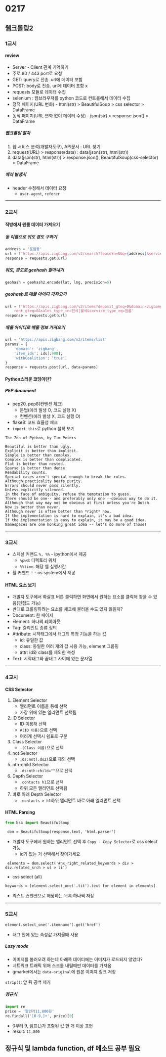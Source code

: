 # 0217
## 웹크롤링2
### 1교시
#### review
- Server - Client 관계 기억하기
- 주로 80 / 443 port로 요청
- GET: query로 전송. url에 데이터 포함
- POST: body로 전송. url에 데이터 포함 x
- requests 모듈로 데이터 수집
- selenium : 웹브라우저를 python 코드로 컨트롤해서 데이터 수집
- 정적 페이지(URL 변화) - html(str) > BeautifulSoup > css selector > DataFrame
- 동적 페이지(URL 변화 없이 데이터 수정) - json(str) > response.json() > DataFrame

##### 웹크롤링 절차
1. 웹 서비스 분석(개발자도구), API문서 : URL 찾기
2. request(URL) > response(data) : data(json(str), html(str))
3. data(json(str), html(str)) > response.json(), BeautifulSoup(css-selector) > DataFrame

##### 에러 발생시
- header 수정해서 데이터 요청
    - ``user-agent``, ``referer``
---
### 2교시

#### 직방에서 원룸 데이터 가져오기

##### 동 이름으로 위도 경도 구하기
```python
address = '운암동'
url = f'https://apis.zigbang.com/v2/search?leaseYn=N&q={address}&serviceType=원룸'
response = requests.get(url)
```

##### 위도, 경도로 geohash 알아내기
```python
geohash = geohash2.encode(lat, lng, precision=5)
```

##### geohash로 매물 아이디 가져오기
```python
url = f'https://apis.zigbang.com/v2/items?deposit_gteq=0&domain=zigbang&geohash={geohash}&needHasNoFiltered=true&\
    rent_gteq=0&sales_type_in=전세|월세&service_type_eq=원룸'
response = requests.get(url)
```

##### 매물 아이디로 매물 정보 가져오기
```python
url = 'https://apis.zigbang.com/v2/items/list'
params = {
    'domain': 'zigbang',
    'item_ids': ids[:900],
    'withCoalition': 'true',
}
response = requests.post(url, data=params)
```

#### Python스러운 코딩이란?
##### PEP document
- pep20, pep8(컨벤션 체크)
    - 문법(에러 발생 O, 코드 실행 X)
    - 컨벤션(에러 발생 X, 코드 실행 O)
- flake8: 코드 효율성 체크
- ``import this``로 python 철학 보기
```
The Zen of Python, by Tim Peters

Beautiful is better than ugly.
Explicit is better than implicit.
Simple is better than complex.
Complex is better than complicated.
Flat is better than nested.
Sparse is better than dense.
Readability counts.
Special cases aren't special enough to break the rules.
Although practicality beats purity.
Errors should never pass silently.
Unless explicitly silenced.
In the face of ambiguity, refuse the temptation to guess.
There should be one-- and preferably only one --obvious way to do it.
Although that way may not be obvious at first unless you're Dutch.
Now is better than never.
Although never is often better than *right* now.
If the implementation is hard to explain, it's a bad idea.
If the implementation is easy to explain, it may be a good idea.
Namespaces are one honking great idea -- let's do more of those!
```
---
### 3교시
- 스페셜 커맨드 ``%, %%`` - ipython에서 제공
    - ``%pwd``: 디렉토리 위치
    - ``%%time``: 해당 쉘 실행시간
- 쉘 커맨드 ``!`` - os system에서 제공

#### HTML 요소 보기
- 개발자 도구에서 화살표 버튼 클릭하면 화면에서 원하는 요소를 클릭해 찾을 수 있음(편집도 가능)
- 반대로 크롤링하려는 요소를 체크해 불러올 수도 있지 않을까?
- Document: 한 페이지
- Element: 하나의 레이아웃
- Tag: 엘리먼트 종류 정의
- Attribute: 시작태그에서 태그의 특정 기능을 하는 값
    - id: 유일한 값
    - class: 동일한 여러 개의 값 사용 가능, element 그룹핑
    - attr: id와 class를 제외한 속성
- Text: 시작태그와 끝태그 사이에 있는 문자열

---
### 4교시

#### CSS Selector
1. Element Selector
    - 엘리먼트 이름을 통해 선택
    - 가장 위에 있는 엘리먼트 선택됨
2. ID Selector
    - ID 이용해 선택
    - ``#(ID 이름)``으로 선택
    - 여러개 선택시 쉼표로 구분
3. Class Selector
    - ``.(Class 이름)``으로 선택
4. not Selector
    - ``.ds:not(.ds2)``으로 제외 선택
5. nth-child Selector
    - ``.ds:nth-child=""``으로 선택
6. Depth Selector
    - ``.contacts h1``으로 선택
    - 하위 모든 엘리먼트 선택됨
7. 바로 아래 Depth Selector
    - ``.contacts > h1``하위 엘리먼트 바로 아래 엘리먼트 선택

#### HTML Parsing
```python
from bs4 import BeautifulSoup 
```
`` dom = BeautifulSoup(response.text, 'html.parser')``

- 개발자 도구에서 원하는 엘리먼트 선택 후 ``Copy - Copy Selector``로 css select 가능
    - id가 없는 거 선택해서 찾아가세요

`` elements = dom.select('#nx_right_related_keywords > div > div.related_srch > ul > li')``
- css select (all)

`` keywords = [element.select_one('.tit').text for element in elements] ``
- 리스트 컨벤션으로 해당하는 목록 하나씩 저장
---
### 5교시

``element.select_one('.itemname').get('href')``
- 태그 안에 있는 속성값 가져올때 사용

##### Lazy mode
- 이미지를 불러오려 하는데 아래쪽 데이터에는 이미지가 로드되지 않았다?
- 네트워크 트래픽 위해 스크롤 내릴때만 데이터를 가져옴
- gmarket에서는 ``data-original``에 원본 이미지 링크 저장

``strip()``: 앞 뒤 공백 제거

##### 정규식
``` python
import re
price = '할인가11,800원'
re.findall('[0-9,]+', price)[0]
```
- 0부터 9, 쉼표(,)가 포함된 값 한 개 이상 표현
- result: `11,800`

정규식 및 lambda function, df 메소드 공부 필요
---
